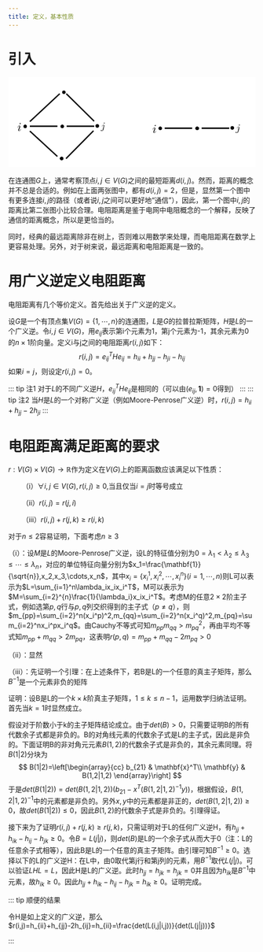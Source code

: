 ```yaml
---
title: 定义，基本性质
---
```


# 引入

![image-20230310153357484](./1.png)

在连通图$G$上，通常考察顶点$i,j\in V(G)$之间的最短距离$d(i,j)$。然而，距离的概念并不总是合适的。例如在上面两张图中，都有$d(i,j)=2$，但是，显然第一个图中有更多连接$i,j$的路径（或者说$i,j$之间可以更好地“通信”），因此，第一个图中$i,j$的距离比第二张图小比较合理。电阻距离是鉴于电网中电阻概念的一个解释，反映了通信的距离概念，所以是更恰当的。

同时，经典的最远距离除非在树上，否则难以用数学来处理，而电阻距离在数学上更容易处理。另外，对于树来说，最远距离和电阻距离是一致的。

# 用广义逆定义电阻距离

电阻距离有几个等价定义。首先给出关于广义逆的定义。

设$G$是一个有顶点集$V(G)=\{1,\cdots,n\}$的连通图，$L$是$G$的拉普拉斯矩阵，$H$是$L$的一个广义逆。令$i,j\in V(G)$，用$e_{ij}$表示第i个元素为1，第j个元素为-1，其余元素为0的$n\times1$阶向量。定义i与j之间的电阻距离$r(i,j)$如下：
$$
r(i,j)=e_{ij}^THe_{ij}=h_{ii}+h_{jj}-h_{ji}-h_{ij}
$$
如果$i=j$，则设定$r(i,j)=0$。

::: tip 注1
对于$L$的不同广义逆$H$，$e_{ij}^THe_{ij}$是相同的（可以由$(e_{ij},\mathbf{1})=0$得到）
:::
::: tip 注2
当$H$是$L$的一个对称广义逆（例如Moore-Penrose广义逆）时，$r(i,j)=h_{ii}+h_{jj}-2h_{ji}$
:::

# 电阻距离满足距离的要求

$r:V(G)\times V(G)\rightarrow \mathbb{R}$作为定义在$V(G)$上的距离函数应该满足以下性质：

&emsp;&emsp;（i）$\forall i,j \in V(G),r(i,j)\geq0$,当且仅当$i=j$时等号成立

&emsp;&emsp;（ii）$r(i,j)=r(j,i)$

&emsp;&emsp;（iii）$r(i,j)+r(j,k)\geq r(i,k)$

对于$n\leq2$容易证明，下面考虑$n\geq3$

（i）：设$M$是$L$的Moore-Penrose广义逆，设L的特征值分别为$0=\lambda_1<\lambda_2\le\lambda_3\le\cdots\le\lambda_n$，对应的单位特征向量分别为$x_1=\frac{\mathbf{1}}{\sqrt{n}},x_2,x_3,\cdots,x_n$，其中$x_i=\{x_i^1,x_i^2,\cdots,x_i^n\}(i=1,\cdots,n)$则L可以表示为$L=\sum_{i=1}^n\lambda_ix_ix_i^T$，M可以表示为$M=\sum_{i=2}^{n}\frac{1}{\lambda_i}x_ix_i^T$。考虑M的任意$2\times2$阶主子式，例如选第$p,q$行与$p,q$列交织得到的主子式（$p\neq q$），则$m_{pp}=\sum_{i=2}^n(x_i^p)^2,m_{qq}=\sum_{i=2}^n(x_i^q)^2,m_{pq}=\sum_{i=2}^nx_i^px_i^q$。由Cauchy不等式可知$m_{pp}m_{qq}>m_{pq}^2$，再由平均不等式知$m_{pp}+m_{qq}>2m_{pq}$，这表明$r(p,q)=m_{pp}+m_{qq}-2m_{pq}>0$

（ii）：显然

（iii）：先证明一个引理：在上述条件下，若B是L的一个任意的真主子矩阵，那么$B^{-1}$是一个元素非负的矩阵

证明：设B是L的一个$k\times k$阶真主子矩阵，$1\leq k \leq n-1$，运用数学归纳法证明。首先当$k=1$时显然成立。

假设对于阶数小于k的主子矩阵结论成立。由于$det(B)>0$，只需要证明B的所有代数余子式都是非负的。B的对角线元素的代数余子式是L的主子式，因此是非负的。下面证明B的非对角元元素$B(1,2)$的代数余子式是非负的，其余元素同理。将$B(1|2)$分块为
$$
B(1|2)=\left[\begin{array}{cc}
b_{21} & \mathbf{x}^T\\
\mathbf{y} & B(1,2|1,2)
\end{array}\right]
$$
于是$det (B(1|2))=det(B(1,2|1,2))(b_{21}-x^T(B(1,2|1,2)^{-1}y))$，根据假设，$B(1,2|1,2)^{-1}$中的元素都是非负的。另外$x,y$中的元素都是非正的，$det(B(1,2|1,2))\ge 0$，故$det (B(1|2))\le 0$，因此$B(1,2)$的代数余子式是非负的。引理得证。

接下来为了证明$r(i,j)+r(j,k)\ge r(j,k)$，只需证明对于L的任何广义逆H，有$h_{jj}+h_{ik}-h_{ij}-h_{jk}\ge 0$。令$B=L(j|j)$，则$det(B)$是L的一个余子式从而大于0（注：L的任意余子式相等），因此B是L的一个任意的真主子矩阵。由引理可知$B^{-1}\ge 0$。选择以下的L的广义逆H：在L中，由0取代第j行和第j列的元素，用$B^{-1}$取代$L(j|j)$。可以验证$LHL=L$，因此H是L的广义逆。此时$h_{jj}=h_{jk}=h_{jk}=0$并且因为$h_{ik}$是$B^{-1}$中元素，故$h_{ik}\ge 0$。因此$h_{jj}+h_{ik}-h_{ij}-h_{jk}=h_{ik}\ge 0$。证明完成。

::: tip 顺便的结果

令H是如上定义的广义逆，那么$r(i,j)=h_{ii}+h_{jj}-2h_{ij}=h_{ii}=\frac{det(L(i,j|i,j))}{det(L(j|j))}$

:::



